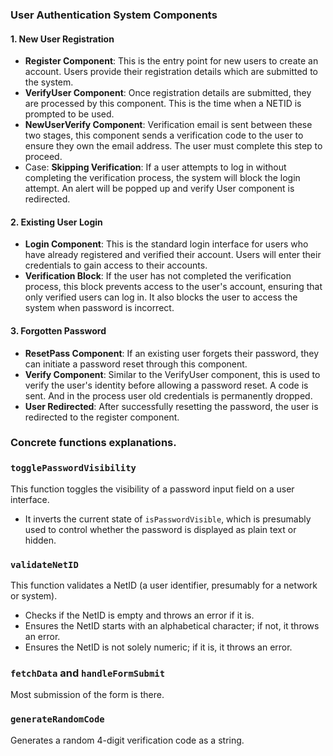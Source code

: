 ### User Authentication System Components

#### 1. New User Registration
- **Register Component**: This is the entry point for new users to create an account. Users provide their registration details which are submitted to the system.
- **VerifyUser Component**: Once registration details are submitted, they are processed by this component. This is the time when a NETID is prompted to be used.
- **NewUserVerify Component**: Verification email is sent between these two stages, this component sends a verification code to the user to ensure they own the email address. The user must complete this step to proceed. 
- Case: **Skipping Verification**: If a user attempts to log in without completing the verification process, the system will block the login attempt. An alert will be popped up and verify User component is redirected.

#### 2. Existing User Login
- **Login Component**: This is the standard login interface for users who have already registered and verified their account. Users will enter their credentials to gain access to their accounts.
- **Verification Block**: If the user has not completed the verification process, this block prevents access to the user's account, ensuring that only verified users can log in. It also blocks the user to access the system when password is incorrect.

#### 3. Forgotten Password
- **ResetPass Component**: If an existing user forgets their password, they can initiate a password reset through this component. 
- **Verify Component**: Similar to the VerifyUser component, this is used to verify the user's identity before allowing a password reset. A code is sent. And in the process user old credentials is permanently dropped.
- **User Redirected**: After successfully resetting the password, the user is redirected to the register component.

### Concrete functions explanations.

### `togglePasswordVisibility`
This function toggles the visibility of a password input field on a user interface.
- It inverts the current state of `isPasswordVisible`, which is presumably used to control whether the password is displayed as plain text or hidden.

### `validateNetID`
This function validates a NetID (a user identifier, presumably for a network or system).
- Checks if the NetID is empty and throws an error if it is.
- Ensures the NetID starts with an alphabetical character; if not, it throws an error.
- Ensures the NetID is not solely numeric; if it is, it throws an error.

### `fetchData` and `handleFormSubmit`
Most submission of the form is there. 

### `generateRandomCode`
Generates a random 4-digit verification code as a string.
